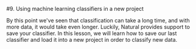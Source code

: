 #9. Using machine learning classifiers in a new project

By this point we've seen that classification can take a long time, and with more data, it would take even longer. Luckily, Natural provides support to save your classifier. In this lesson, we will learn how to save our last classifier and load it into a new project in order to classify new data.